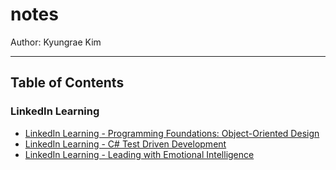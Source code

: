 # notes

Author: Kyungrae Kim

---

## Table of Contents

### LinkedIn Learning

* [LinkedIn Learning - Programming Foundations: Object-Oriented Design](linkedin/programming-foundation-object-oriented-design/README.md)
* [LinkedIn Learning - C# Test Driven Development](linkedin/c-sharp-test-driven-development/README.md)
* [LinkedIn Learning - Leading with Emotional Intelligence](linkedin/leading-with-emotional-intelligence/README.md)
